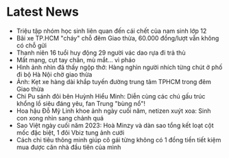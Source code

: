 # Latest News
-  Triệu tập nhóm học sinh liên quan đến cái chết của nam sinh lớp 12
-  Bãi xe TP.HCM "cháy" chỗ đêm Giao thừa, 60.000 đồng/lượt vẫn không có chỗ gửi
-  Thanh niên 16 tuổi huy động 29 người vác dao rựa đi trả thù
-  Mất mạng, cụt tay chân, mù mắt... vì pháo
-  Hình ảnh nhìn đã thấy ngộp thở: Hàng nghìn người nhích từng chút ở phố đi bộ Hà Nội chờ giao thừa
-  Ảnh: Kẹt xe hàng dài khắp tuyến đường trung tâm TPHCM trong đêm Giao thừa
-  Chi Pu sánh đôi bên Huỳnh Hiểu Minh: Diễn cùng các chú gấu trúc khổng lồ siêu đáng yêu, fan Trung "bùng nổ"!
-  Hoa hậu Đỗ Mỹ Linh khoe ảnh ngày cuối năm, netizen xuýt xoa: Sinh con xong nhìn sang chảnh quá
-  Sao Việt ngày cuối năm 2023: Hoà Minzy và dàn sao tổng kết loạt cột mốc đặc biệt, 1 đôi Vbiz tung ảnh cưới
-  Cách chi tiêu thông minh giúp cô gái từng không có 1 đồng tiền tiết kiệm mua được căn nhà đầu tiên của mình
